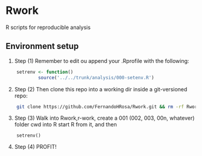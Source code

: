 # Rwork
R scripts for reproducible analysis

## Environment setup

1. Step (1) Remember to edit ou append your .Rprofile with the following:

```R
	setrenv <- function()
        	source('../../trunk/analysis/000-setenv.R')
```

2. Step (2) Then clone this repo into a working dir inside a git-versioned repo:

```bash
	git clone https://github.com/FernandoHRosa/Rwork.git && rm -rf Rwork/.git

```

3. Step (3) Walk into Rwork,r-work, create a 001 (002, 003, 00n, whatever) folder cwd into R
	start R from it, and then 
```
	setrenv()
```

4. Step (4) PROFIT!


